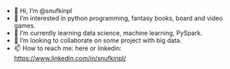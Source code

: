 - 👋 Hi, I’m @snufkinpl
- 👀 I’m interested in python programming, fantasy books, board and video games.
- 🌱 I’m currently learning data science, machine learning, PySpark.
- 💞️ I’m looking to collaborate on some project with big data.
- 📫 How to reach me: here or linkedin: https://www.linkedin.com/in/snufkinpl/

<!---
snufkinpl/snufkinpl is a ✨ special ✨ repository because its `README.md` (this file) appears on your GitHub profile.
You can click the Preview link to take a look at your changes.
--->
